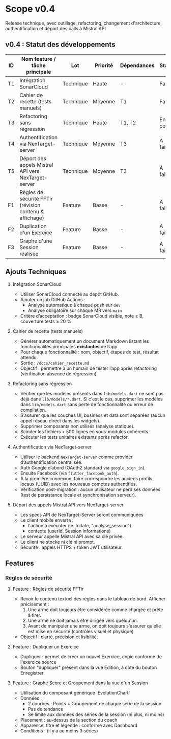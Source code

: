 # Scope v0.4

Release technique, avec outillage, refactoring, changement d'architecture, authentification et déport des calls à Mistral API

## v0.4 : Statut des développements

| ID  | Nom feature / tâche principale                            | Lot         | Priorité  | Dépendances  | Statut      |
|------|----------------------------------------------------------|-------------|-----------|--------------|-------------|
| T1  | Intégration SonarCloud                                    | Technique   | Haute     | -            | Fait        |
| T2  | Cahier de recette (tests manuels)                         | Technique   | Moyenne   | T1           | Fait        |
| T3  | Refactoring sans régression                               | Technique   | Haute     | T1, T2       | En cours    |
| T4  | Authentification via NexTarget-server                     | Technique   | Moyenne   | T3           | A faire     |
| T5  | Déport des appels Mistral API vers NexTarget-server       | Technique   | Moyenne   | T3           | À faire     |
| F1  | Règles de sécurité FFTir (révision contenu & affichage)   | Feature     | Basse     | -            | À faire     |
| F2  | Duplication d'un Exercice                                 | Feature     | Basse     | -            | À faire     |
| F3  | Graphe d'une Session réalisée                             | Feature     | Basse     | -            | À faire     |

## Ajouts Techniques

1. Intégration SonarCloud
   - Utiliser SonarCloud connecté au dépôt GitHub.
   - Ajouter un job GitHub Actions :
       - Analyse automatique à chaque push sur `dev`
       - Analyse obligatoire sur chaque MR vers `main`
   - Critère d’acceptation : badge SonarCloud visible, note ≥ B, couverture tests ≥ 20 %.

2. Cahier de recette (tests manuels)
   - Générer automatiquement un document Markdown listant les fonctionnalités principales **existantes** de l’app.
   - Pour chaque fonctionnalité : nom, objectif, étapes de test, résultat attendu.
   - Sortie : `/docs/cahier_recette.md`
   - Objectif : permettre à un humain de tester l’app après refactoring (vérification absence de régression).

3. Refactoring sans régression
   - Vérifier que les modèles présents dans `lib/models.dart` ne sont pas déjà dans `lib/models/*.dart`. Si c'est le cas, supprimer les modèles dans `lib/models.dart` sans perte de fonctionnalité ou erreur de compilation.
   - S’assurer que les couches UI, business et data sont séparées (aucun appel réseau direct dans les widgets).
   - Supprimer composants non utilisés (analyse statique).
   - Scinder les fichiers > 500 lignes en sous-modules cohérents.
   - Exécuter les tests unitaires existants après refactor.

4. Authentification via NexTarget-server
   - Utiliser le backend `NexTarget-server` comme provider d’authentification centralisée.
   - Auth Google d’abord (OAuth2 standard via `google_sign_in`).
   - Ensuite Facebook (via `flutter_facebook_auth`).
   - À la première connexion, faire correspondre les anciens profils locaux (UUID) avec les nouveaux comptes authentifiés.
   - Vérification post-migration : aucun utilisateur ne perd ses données (test de persistance locale et synchronisation serveur).

5. Déport des appels Mistral API vers NexTarget-server
   - Les specs API de NexTarget-Server seront communiquées
   - Le client mobile enverra :
       - l'action à exécuter (ie. à date, "analyse_session")
       - contexte (userId, Session informations)
   - Le serveur appelle Mistral API avec sa clé privée.
   - Le client ne stocke ni clé ni prompt.
   - Sécurité : appels HTTPS + token JWT utilisateur.

## Features

### Règles de sécurité

1. Feature : Règles de sécurité FFTir
   - Revoir le contenu textuel des règles dans le tableau de bord. Afficher précisément :
        1. Une arme doit toujours être considérée comme chargée et prête à tirer.
        2. Une arme ne doit jamais être dirigée vers quelqu'un.
        3. Avant de manipuler une arme, on doit toujours s'assurer qu'elle est mise en sécurité (contrôles visuel et physique)
   - Objectif : clarté, précision et lisibilité.

2. Feature : Dupliquer un Exercice
   - Dupliquer : permet de créer un nouvel Exercice, copie conforme de l'exercice source
   - Bouton "dupliquer" présent dans la vue Edition, à côté du bouton Enregistrer

3. Feature : Graphe Score et Groupement dans la vue d'un Session
   - Utilisation du composant générique 'EvolutionChart'
   - Données :
      - 2 courbes : Points + Groupement de chaque série de la session
      - Pas de tendance
      - Se limite aux données des séries de la session (ni plus, ni moins)
   - Placement : au-dessus de la section du coach
   - Apparence, titre et légende : conforme avec Dashboard
   - Conditions : (il y a au moins 3 séries)